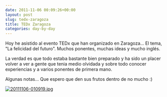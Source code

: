 ```yaml
---
date: 2011-11-06 00:09:26+00:00
layout: post
slug: tedx-zaragoza
title: TEDx Zaragoza
categories: day-by-day
---
```


Hoy he asistido al evento TEDx que han organizado en Zaragoza... El tema, "La felicidad del futuro". Muchos ponentes, muchas ideas y mucho inglés.

La verdad es que todo estaba bastante bien preparado y ha sido un placer volver a ver a gente que tenia medio olvidada y sobre todo conocer experiencias y a varios ponentes de primera mano.

Algunas notas... Que espero que den sus frutos dentro de no mucho :)

[![20111106-010919.jpg](http://blog.migueljulian.com/wp-content/uploads/20111106-010919.jpg)](http://blog.migueljulian.com/wp-content/uploads/20111106-010919.jpg)
